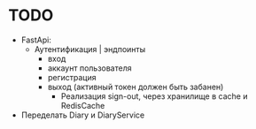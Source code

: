 # TODO
- FastApi:
    - Аутентификация | эндпоинты
      - вход
      - аккаунт пользователя
      - регистрация
      - выход (активный токен должен быть забанен)
        - Реализация sign-out, через хранилище в cache и RedisCache
- Переделать Diary и DiaryService
